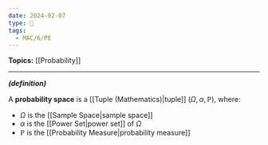 ```yaml
---
date: 2024-02-07
type: 🧠
tags:
  - MAC/6/PE
---
```


**Topics:** [[Probability]]

---

_**(definition)**_

A **probability space** is a [[Tuple (Mathematics)|tuple]] $(\Omega, \alpha, \mathbb{P})$, where:

- $\Omega$ is the [[Sample Space|sample space]]
- $\alpha$ is the [[Power Set|power set]] of $\Omega$
- $\mathbb{P}$ is the [[Probability Measure|probability measure]]
